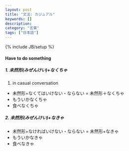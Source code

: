 ```yaml
---
layout: post
title: "文法: カジュアル"
keywords: []
description: 
category: "言葉"
tags: ["日本語"]
---
```

{% include JB/setup %}


#### Have to do something
##### 1. 未然形(みぜんけい)+なくちゃ
1. in casual conversation
- 未然形+なくてはいけない・ならない = 未然形＋なくちゃ
- もういかなくちゃ
- 食べなくちゃ
##### 2. 未然形(みぜんけい)+なきゃ
- 未然形+なければいけない・ならない = 未然形+なきゃ
- もういかなきゃ
- 食べなきゃ

